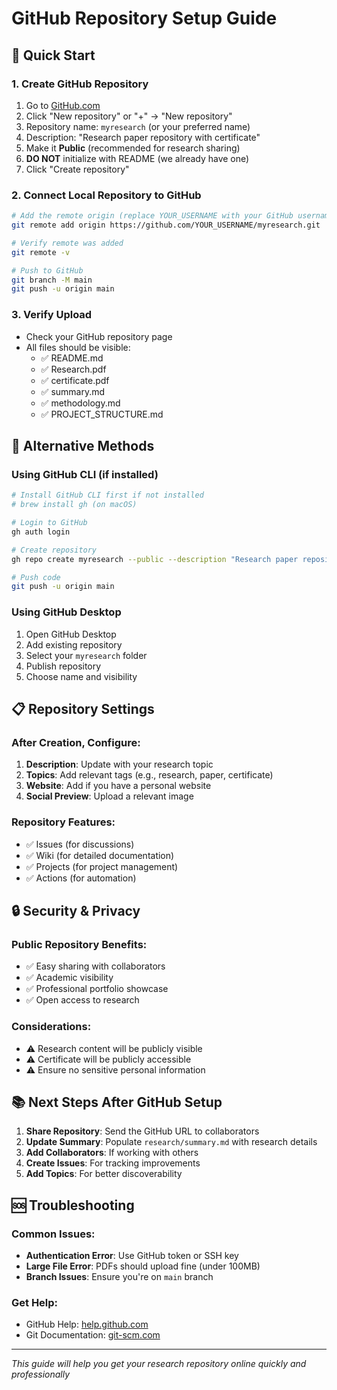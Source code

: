 # GitHub Repository Setup Guide

## 🚀 Quick Start

### 1. Create GitHub Repository
1. Go to [GitHub.com](https://github.com)
2. Click "New repository" or "+" → "New repository"
3. Repository name: `myresearch` (or your preferred name)
4. Description: "Research paper repository with certificate"
5. Make it **Public** (recommended for research sharing)
6. **DO NOT** initialize with README (we already have one)
7. Click "Create repository"

### 2. Connect Local Repository to GitHub
```bash
# Add the remote origin (replace YOUR_USERNAME with your GitHub username)
git remote add origin https://github.com/YOUR_USERNAME/myresearch.git

# Verify remote was added
git remote -v

# Push to GitHub
git branch -M main
git push -u origin main
```

### 3. Verify Upload
- Check your GitHub repository page
- All files should be visible:
  - ✅ README.md
  - ✅ Research.pdf
  - ✅ certificate.pdf
  - ✅ summary.md
  - ✅ methodology.md
  - ✅ PROJECT_STRUCTURE.md

## 🔧 Alternative Methods

### Using GitHub CLI (if installed)
```bash
# Install GitHub CLI first if not installed
# brew install gh (on macOS)

# Login to GitHub
gh auth login

# Create repository
gh repo create myresearch --public --description "Research paper repository with certificate"

# Push code
git push -u origin main
```

### Using GitHub Desktop
1. Open GitHub Desktop
2. Add existing repository
3. Select your `myresearch` folder
4. Publish repository
5. Choose name and visibility

## 📋 Repository Settings

### After Creation, Configure:
1. **Description**: Update with your research topic
2. **Topics**: Add relevant tags (e.g., research, paper, certificate)
3. **Website**: Add if you have a personal website
4. **Social Preview**: Upload a relevant image

### Repository Features:
- ✅ Issues (for discussions)
- ✅ Wiki (for detailed documentation)
- ✅ Projects (for project management)
- ✅ Actions (for automation)

## 🔒 Security & Privacy

### Public Repository Benefits:
- ✅ Easy sharing with collaborators
- ✅ Academic visibility
- ✅ Professional portfolio showcase
- ✅ Open access to research

### Considerations:
- ⚠️ Research content will be publicly visible
- ⚠️ Certificate will be publicly accessible
- ⚠️ Ensure no sensitive personal information

## 📚 Next Steps After GitHub Setup

1. **Share Repository**: Send the GitHub URL to collaborators
2. **Update Summary**: Populate `research/summary.md` with research details
3. **Add Collaborators**: If working with others
4. **Create Issues**: For tracking improvements
5. **Add Topics**: For better discoverability

## 🆘 Troubleshooting

### Common Issues:
- **Authentication Error**: Use GitHub token or SSH key
- **Large File Error**: PDFs should upload fine (under 100MB)
- **Branch Issues**: Ensure you're on `main` branch

### Get Help:
- GitHub Help: [help.github.com](https://help.github.com)
- Git Documentation: [git-scm.com](https://git-scm.com)

---
*This guide will help you get your research repository online quickly and professionally*
